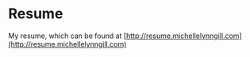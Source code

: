 # Resume

My resume, which can be found at [http://resume.michellelynngill.com](http://resume.michellelynngill.com)
